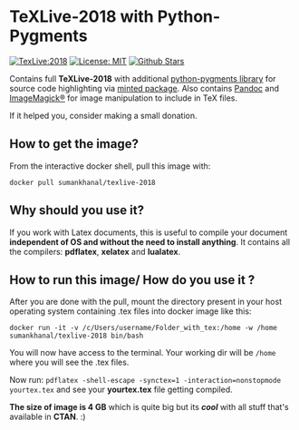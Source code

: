 # TeXLive-2018 with Python-Pygments 

[![TexLive:2018](https://img.shields.io/badge/TeX%20Live-2018-blue.svg)](https://www.tug.org/texlive/quickinstall.html)
[![License: MIT](https://img.shields.io/github/license/sumanstats/texlive.svg)](https://github.com/sumanstats/TeXLive/blob/master/LICENSE)
[![Github Stars](https://img.shields.io/github/stars/sumanstats/TeXLive.svg?style=social&label=Github)](https://github.com/sumanstats/TeXLive)



Contains full **TeXLive-2018** with additional [python-pygments library](http://pygments.org/) for source code highlighting via [minted package](https://www.ctan.org/pkg/minted). Also contains [Pandoc](https://pandoc.org/index.html) and [ImageMagick®](https://www.imagemagick.org/script/index.php) for image manipulation to include in TeX files.

If it helped you, consider making a small donation.


## How to get the image?

From the interactive docker shell, pull this image with:

`docker pull sumankhanal/texlive-2018`

## Why should you use it?

If you work with Latex documents, this is useful to compile your document **independent of OS and without the need to install anything**.  It contains all the compilers: **pdflatex**, **xelatex** and **lualatex**.

## How to run this image/ How do you use it ?

After you are done with the pull, mount the directory present in your host operating system containing .tex files 
into docker image like this:

`docker run -it -v /c/Users/username/Folder_with_tex:/home -w /home sumankhanal/texlive-2018 bin/bash`


You will now have access to the terminal. Your working dir will be `/home` where you will see the .tex files.

Now run:
`pdflatex -shell-escape -synctex=1 -interaction=nonstopmode yourtex.tex` and see your **yourtex.tex** file getting compiled.

**The size of image is 4 GB** which is quite big but
its ***cool*** with all stuff that's available in **CTAN**. :)
